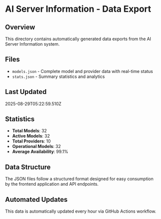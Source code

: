 # AI Server Information - Data Export

## Overview
This directory contains automatically generated data exports from the AI Server Information system.

## Files
- `models.json` - Complete model and provider data with real-time status
- `stats.json` - Summary statistics and analytics

## Last Updated
2025-08-29T05:22:59.510Z

## Statistics
- **Total Models**: 32
- **Active Models**: 32
- **Total Providers**: 10
- **Operational Models**: 32
- **Average Availability**: 99.1%

## Data Structure
The JSON files follow a structured format designed for easy consumption by the frontend application and API endpoints.

## Automated Updates
This data is automatically updated every hour via GitHub Actions workflow.
